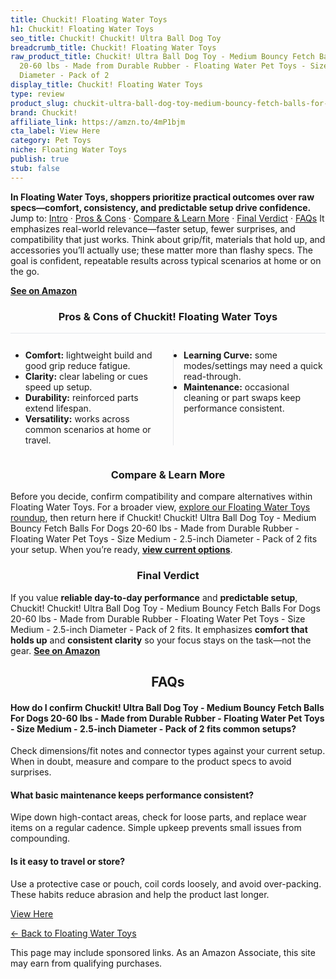 ```yaml
---
title: Chuckit! Floating Water Toys
h1: Chuckit! Floating Water Toys
seo_title: Chuckit! Chuckit! Ultra Ball Dog Toy
breadcrumb_title: Chuckit! Floating Water Toys
raw_product_title: Chuckit! Ultra Ball Dog Toy - Medium Bouncy Fetch Balls For Dogs
  20-60 lbs - Made from Durable Rubber - Floating Water Pet Toys - Size Medium - 2.5-inch
  Diameter - Pack of 2
display_title: Chuckit! Floating Water Toys
type: review
product_slug: chuckit-ultra-ball-dog-toy-medium-bouncy-fetch-balls-for-dogs-20-60-lbs-ae68f16e
brand: Chuckit!
affiliate_link: https://amzn.to/4mP1bjm
cta_label: View Here
category: Pet Toys
niche: Floating Water Toys
publish: true
stub: false
---
```


<div id="intro" class="full-width"><p><strong>In Floating Water Toys, shoppers prioritize practical outcomes over raw specs&mdash;comfort, consistency, and predictable setup drive confidence.</strong> Jump to: <a href="#intro">Intro</a> · <a href="#pros-cons">Pros &amp; Cons</a> · <a href="#compare-more">Compare &amp; Learn More</a> · <a href="#verdict">Final Verdict</a> · <a href="#faqs">FAQs</a> It emphasizes real-world relevance&mdash;faster setup, fewer surprises, and compatibility that just works. Think about grip/fit, materials that hold up, and accessories you’ll actually use; these matter more than flashy specs. The goal is confident, repeatable results across typical scenarios at home or on the go.</p><p><a href="https://amzn.to/4mP1bjm" rel="nofollow sponsored noopener" target="_blank"><strong>See on Amazon</strong></a></p></div>
<h3 id="pros-cons" style="text-align:center;">Pros &amp; Cons of Chuckit! Floating Water Toys</h3>
<div class="pc-grid" style="display:grid;grid-template-columns:1fr 1fr;gap:16px;border-top:1px solid #e5e7eb;padding-top:12px;">
  <ul>
    <li><strong>Comfort:</strong> lightweight build and good grip reduce fatigue.</li>
    <li><strong>Clarity:</strong> clear labeling or cues speed up setup.</li>
    <li><strong>Durability:</strong> reinforced parts extend lifespan.</li>
    <li><strong>Versatility:</strong> works across common scenarios at home or travel.</li>
  </ul>
  <ul style="border-left:1px solid #e5e7eb;padding-left:16px;">
    <li><strong>Learning Curve:</strong> some modes/settings may need a quick read-through.</li>
    <li><strong>Maintenance:</strong> occasional cleaning or part swaps keep performance consistent.</li>
  </ul>
</div>


<h3 id="compare-more" style="text-align:center;">Compare &amp; Learn More</h3>
<p>Before you decide, confirm compatibility and compare alternatives within Floating Water Toys. For a broader view, <a href="#">explore our Floating Water Toys roundup</a>, then return here if Chuckit! Chuckit! Ultra Ball Dog Toy - Medium Bouncy Fetch Balls For Dogs 20-60 lbs - Made from Durable Rubber - Floating Water Pet Toys - Size Medium - 2.5-inch Diameter - Pack of 2 fits your setup. When you’re ready, <a href="https://amzn.to/4mP1bjm" rel="nofollow sponsored noopener" target="_blank"><strong>view current options</strong></a>.</p>

<h3 id="verdict" style="text-align:center;">Final Verdict</h3>
<p>If you value <strong>reliable day-to-day performance</strong> and <strong>predictable setup</strong>, Chuckit! Chuckit! Ultra Ball Dog Toy - Medium Bouncy Fetch Balls For Dogs 20-60 lbs - Made from Durable Rubber - Floating Water Pet Toys - Size Medium - 2.5-inch Diameter - Pack of 2 fits. It emphasizes <strong>comfort that holds up</strong> and <strong>consistent clarity</strong> so your focus stays on the task&mdash;not the gear. <a href="https://amzn.to/4mP1bjm" rel="nofollow sponsored noopener" target="_blank"><strong>See on Amazon</strong></a></p>

<h2 id="faqs" style="text-align:center;">FAQs</h2>
<h4><strong>How do I confirm Chuckit! Ultra Ball Dog Toy - Medium Bouncy Fetch Balls For Dogs 20-60 lbs - Made from Durable Rubber - Floating Water Pet Toys - Size Medium - 2.5-inch Diameter - Pack of 2 fits common setups?</strong></h4>
<p>Check dimensions/fit notes and connector types against your current setup. When in doubt, measure and compare to the product specs to avoid surprises.</p>
<h4><strong>What basic maintenance keeps performance consistent?</strong></h4>
<p>Wipe down high-contact areas, check for loose parts, and replace wear items on a regular cadence. Simple upkeep prevents small issues from compounding.</p>
<h4><strong>Is it easy to travel or store?</strong></h4>
<p>Use a protective case or pouch, coil cords loosely, and avoid over-packing. These habits reduce abrasion and help the product last longer.</p>

<p><a class="btn" href="https://amzn.to/4mP1bjm" target="_blank" rel="nofollow sponsored noopener">View Here</a></p>
<p><a href="/roundups/pet-toys/floating-water-toys/">← Back to Floating Water Toys</a></p>
<aside class="disclosure">This page may include sponsored links. As an Amazon Associate, this site may earn from qualifying purchases.</aside>
